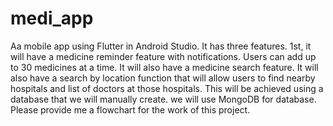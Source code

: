 # medi_app

Aa mobile app using Flutter in Android Studio. It has three features. 1st, it will have a medicine reminder feature with notifications. Users can add up to 30 medicines at a time. It will also have a medicine search feature. It will also have a search by location function that will allow users to find nearby hospitals and list of doctors at those hospitals. This will be achieved using a database that we will manually create. we will use MongoDB for database. Please provide me a flowchart for the work of this project.
